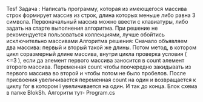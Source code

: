 Tesf
Задача :
Написать программу, которая из имеющегося массива строк формирует массив из строк, длина которых меньше либо равна 3 символа. Первоначальный массив можно ввести с клавиатуры, либо задать на старте выполнения алгоритма. При решение не рекомендуется пользоваться коллекциями, лучше обойтись исключительно массивами
Алгоритма решения:
Сначало объявляем два массива: первый и вторый такой же длины. 
Потом метод, в котором цикл соразмерный длине массива, внутри цикла проверка условия ( <=3 ), 
если да элемент первого массива заносится в count элемент второго массива. 
Переменная count чтобы поочередно закидывать из первого массива во второй и чтобы потом не было пробелов. 
После присвоения увеличивается переменная count на один и возвращается к циклу for в котором i увеличивается на один. И так до конца.
Блок схема в папке BlokSh.
Алгоритм тут- Program.cs